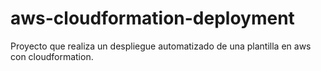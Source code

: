 # aws-cloudformation-deployment
Proyecto que realiza un despliegue automatizado de una plantilla en aws con cloudformation.
